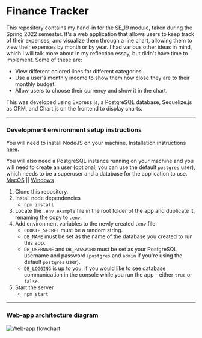 # Finance Tracker

This repository contains my hand-in for the SE_19 module, taken during the Spring 2022 semester.
It's a web application that allows users to keep track of their expenses, and visualize them through a line chart, allowing them to view their expenses by month or by year. I had various other ideas in mind, which I will talk more about in my reflection essay, but didn't have time to implement. Some of these are:

* View different colored lines for different categories.
* Use a user's monthly income to show them how close they are to their monthly budget.
* Allow users to choose their currency and show it in the chart.

This was developed using Express.js, a PostgreSQL database, Sequelize.js as ORM, and Chart.js on the frontend to display charts.

---

### Development environment setup instructions

You will need to install NodeJS on your machine. Installation instructions [here](https://nodejs.org/en/download/).

You will also need a PostgreSQL instance running on your machine and you will need to create an user (optional, you can use the default `postgres` user), which needs to be a superuser and a database for the application to use. [MacOS](https://www.codementor.io/@engineerapart/getting-started-with-postgresql-on-mac-osx-are8jcopb) || [Windows](https://support.esri.com/en/technical-article/000010234)

1. Clone this repository.
2. Install node dependencies
   * `npm install`
3. Locate the `.env.example` file in the root folder of the app and duplicate it, renaming the copy to `.env`.
4. Add environment variables to the newly created `.env` file.
   * `COOKIE_SECRET` must be a random string.
   * `DB_NAME` must be set as the name of the database you created to run this app.
   * `DB_USERNAME` and `DB_PASSWORD` must be set as your PostgreSQL username and password (`postgres` and `admin` if you're using the default `postgres` user).
   * `DB_LOGGING` is up to you, if you would like to see database communication in the console while you run the app - either `true` or `false`.
5. Start the server
   * `npm start`

---

### Web-app architecture diagram


![Web-app flowchart](https://i.imgur.com/UZHLqwe.jpg)
